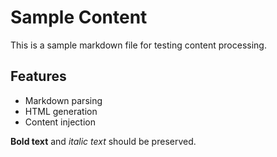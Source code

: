 # Sample Content

This is a sample markdown file for testing content processing.

## Features

- Markdown parsing
- HTML generation
- Content injection

**Bold text** and *italic text* should be preserved.